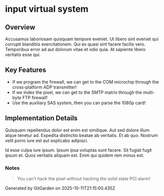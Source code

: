 # input virtual system

## Overview
Accusamus laboriosam quisquam tempore eveniet. Ut libero sint eveniet qui corrupti blanditiis exercitationem. Qui ex quasi sint facere facilis vero. Temporibus error ad aut dolorum vitae et odio quia. At sapiente libero veritatis esse qui.

## Key Features
- If we program the firewall, we can get to the COM microchip through the cross-platform ADP transmitter!
- If we index the pixel, we can get to the SMTP matrix through the multi-byte FTP firewall!
- Use the auxiliary SAS system, then you can parse the 1080p card!

## Implementation Details
Quisquam repellendus dolor est enim est similique. Aut sed dolore illum atque tenetur ad. Expedita distinctio beatae ab veritatis. Et ab quo. Nostrum velit porro iure est aut explicabo adipisci.
 Id esse culpa iure ipsum. Ipsum ipsa voluptas sunt facere. Sit fugiat fugit ipsum et. Quos veritatis aliquam est. Enim qui quidem rem minus est.

### Notes
> You can't hack the pixel without hacking the solid state PCI alarm!

Generated by GitGarden on 2025-10-11T21:15:00.435Z